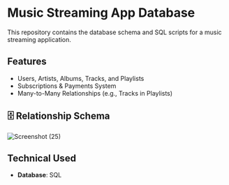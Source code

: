 # Music Streaming App Database

This repository contains the database schema and SQL scripts for a music streaming application.

## Features
- Users, Artists, Albums, Tracks, and Playlists
- Subscriptions & Payments System
- Many-to-Many Relationships (e.g., Tracks in Playlists)

## 🗄️ Relationship Schema
![Screenshot (25)](https://github.com/user-attachments/assets/2167487e-dd78-420c-b812-33ef39949778)


## Technical Used
- **Database**: SQL
